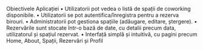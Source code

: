 Obiectivele Aplicației
•	Utilizatorii pot vedea o listă de spații de coworking disponibile.
•	Utilizatorii se pot autentifica/înregistra pentru a rezerva birouri.
•	Administratorii pot gestiona spațiile (adăugare, editare, ștergere).
•	Rezervările sunt stocate într-o bază de date, cu detalii precum data, utilizatorul și spațiul rezervat.
•	Interfață simplă și intuitivă, cu pagini precum Home, About, Spații, Rezervări și Profil
